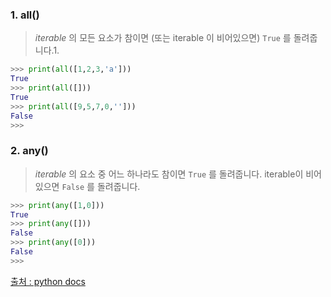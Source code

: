 ### 1. all()

> *iterable* 의 모든 요소가 참이면 (또는 iterable 이 비어있으면) `True` 를 돌려줍니다.1.

```python
>>> print(all([1,2,3,'a']))
True
>>> print(all([]))
True
>>> print(all([9,5,7,0,'']))
False
>>> 
```



### 2. any()

> *iterable* 의 요소 중 어느 하나라도 참이면 `True` 를 돌려줍니다. iterable이 비어 있으면 `False` 를 돌려줍니다. 

```python
>>> print(any([1,0]))
True
>>> print(any([]))
False
>>> print(any([0]))
False
>>> 
```



[출처 : python docs](https://docs.python.org/ko/3.8/)